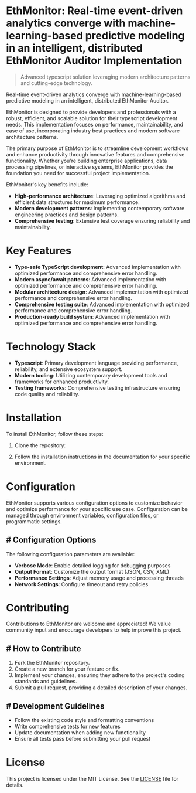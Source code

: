 <!-- fallback_EthMonitor_20251029010842_38974 -->

# EthMonitor: Real-time event-driven analytics converge with machine-learning-based predictive modeling in an intelligent, distributed EthMonitor Auditor Implementation
> Advanced typescript solution leveraging modern architecture patterns and cutting-edge technology.

Real-time event-driven analytics converge with machine-learning-based predictive modeling in an intelligent, distributed EthMonitor Auditor.

EthMonitor is designed to provide developers and professionals with a robust, efficient, and scalable solution for their typescript development needs. This implementation focuses on performance, maintainability, and ease of use, incorporating industry best practices and modern software architecture patterns.

The primary purpose of EthMonitor is to streamline development workflows and enhance productivity through innovative features and comprehensive functionality. Whether you're building enterprise applications, data processing pipelines, or interactive systems, EthMonitor provides the foundation you need for successful project implementation.

EthMonitor's key benefits include:

* **High-performance architecture**: Leveraging optimized algorithms and efficient data structures for maximum performance.
* **Modern development patterns**: Implementing contemporary software engineering practices and design patterns.
* **Comprehensive testing**: Extensive test coverage ensuring reliability and maintainability.

# Key Features

* **Type-safe TypeScript development**: Advanced implementation with optimized performance and comprehensive error handling.
* **Modern async/await patterns**: Advanced implementation with optimized performance and comprehensive error handling.
* **Modular architecture design**: Advanced implementation with optimized performance and comprehensive error handling.
* **Comprehensive testing suite**: Advanced implementation with optimized performance and comprehensive error handling.
* **Production-ready build system**: Advanced implementation with optimized performance and comprehensive error handling.

# Technology Stack

* **Typescript**: Primary development language providing performance, reliability, and extensive ecosystem support.
* **Modern tooling**: Utilizing contemporary development tools and frameworks for enhanced productivity.
* **Testing frameworks**: Comprehensive testing infrastructure ensuring code quality and reliability.

# Installation

To install EthMonitor, follow these steps:

1. Clone the repository:


2. Follow the installation instructions in the documentation for your specific environment.

# Configuration

EthMonitor supports various configuration options to customize behavior and optimize performance for your specific use case. Configuration can be managed through environment variables, configuration files, or programmatic settings.

## # Configuration Options

The following configuration parameters are available:

* **Verbose Mode**: Enable detailed logging for debugging purposes
* **Output Format**: Customize the output format (JSON, CSV, XML)
* **Performance Settings**: Adjust memory usage and processing threads
* **Network Settings**: Configure timeout and retry policies

# Contributing

Contributions to EthMonitor are welcome and appreciated! We value community input and encourage developers to help improve this project.

## # How to Contribute

1. Fork the EthMonitor repository.
2. Create a new branch for your feature or fix.
3. Implement your changes, ensuring they adhere to the project's coding standards and guidelines.
4. Submit a pull request, providing a detailed description of your changes.

## # Development Guidelines

* Follow the existing code style and formatting conventions
* Write comprehensive tests for new features
* Update documentation when adding new functionality
* Ensure all tests pass before submitting your pull request

# License

This project is licensed under the MIT License. See the [LICENSE](https://github.com/LuisFillipe1/EthMonitor/blob/main/LICENSE) file for details.
